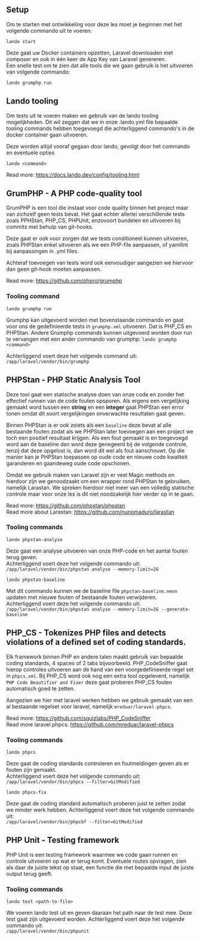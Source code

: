 ## Setup

Om te starten met ontwikkeling voor deze les moet je beginnen met het volgende commando uit te voeren:
```
lando start
```
Deze gaat uw Docker containers opzetten, Laravel downloaden met composer en ook in één keer de App Key van Laravel genereren. \
Een snelle test om te zien dat alle tools die we gaan gebruik is het uitvoeren van volgende commando: 
```
lando grumphp run
```

## Lando tooling
Om tests uit te voeren maken we gebruik van de lando tooling mogelijkheden.
Dit wil zeggen dat we in onze .lando.yml file bepaalde tooling commands hebben toegevoegd die achterliggend commando's in de docker container gaan uitvoeren.

Deze worden altijd vooraf gegaan door lando, gevolgt door het commando en eventuele opties
```
lando <command>
```

Read more: https://docs.lando.dev/config/tooling.html

## GrumPHP - A PHP code-quality tool
GrumPHP is een tool die instaat voor code quality binnen het project maar van zichzelf geen tests bevat.
Het gaat echter allerlei verschillende tests zoals PPHStan, PHP_CS, PHPUnit, enzovoort bundelen en uitvoeren bij commits met behulp van git-hooks.

Deze gaat er ook voor zorgen dat we tests conditioneel kunnen uitvoeren, zoals PHPStan enkel uitvoeren als we een PHP-file aanpassen,
of yamllint bij aanpassingen in .yml files.

Achteraf toevoegen van tests word ook eenvoudiger aangezien we hiervoor dan geen git-hook moeten aanpassen.

Read more: https://github.com/phpro/grumphp
### Tooling command
```
lando grumphp run
```
Grumphp kan uitgevoerd worden met bovenstaande commando en gaat voor ons de gedefinieerde tests in `grumphp.xml` uitvoeren. Dat is PHP_CS en PHPStan.
Andere Grumphp commands kunnen uitgevoerd worden door run te vervangen met een ander commando van grumphp: `lando grumphp <command>` 

Achterliggend voert deze het volgende command uit: \
`/app/laravel/vendor/bin/grumphp`

## PHPStan - PHP Static Analysis Tool
Deze tool gaat een statische analyse doen van onze code en zonder het effectief runnen van de code fouten opsporen.
Als ergens een vergelijking gemaakt word tussen een **string** en een **integer** gaat PHPStan een error tonen omdat dit soort vergelijkingen onverwachte resultaten gaat geven.

Binnen PHPStan is er ook zoiets als een `baseline` deze bevat al alle bestaande fouten zodat als we PHPStan later toevoegen aan een project we toch een positief resultaat krijgen.
Als een fout gemaakt is en toegevoegd word aan de baseline dan word deze genegeerd bij de volgende controle, tenzij dat deze opgelost is, dan word dit wel als fout aanschouwt.
Op die manier kan je PHPStan toepassen op oude code en nieuwe code kwaliteit garanderen en gaandeweg oude code opschonen.

Omdat we gebruik maken van Laravel zijn er veel Magic methods en hierdoor zijn we genoodzaakt om een wrapper rond PHPStan te gebruiken, namelijk Larastan.
We spreken hierdoor niet meer van een volledig statische controle maar voor onze les is dit niet noodzakelijk hier verder op in te gaan.

Read more: https://github.com/phpstan/phpstan \
Read more about Larastan: https://github.com/nunomaduro/larastan

### Tooling commands
```
lando phpstan-analyse
```
Deze gaat een analyse uitvoeren van onze PHP-code en het aantal fouten terug geven. \
Achterliggend voert deze het volgende commando uit: \
`/app/laravel/vendor/bin/phpstan analyse --memory-limit=2G`

```
lando phpstan-baseline
```
Met dit commando kunnen we de baseline file `phpstan-baseline.neon` updaten met nieuwe fouten of bestaande fouten verwijderen. \
Achterliggend voert deze het volgende commando uit: \
`/app/laravel/vendor/bin/phpstan analyse --memory-limit=2G --generate-baseline`

## PHP_CS - Tokenizes PHP files and detects violations of a defined set of coding standards.
Elk framework binnen PHP en andere talen maakt gebruik van bepaalde coding standards, 4 spaces of 2 tabs bijvoorbeeld.
PHP_CodeSniffer gaat hierop controles uitvoeren aan de hand van een voorgedefinieerde regel set in `phpcs.xml`.
Bij PHP_CS word ook nog een extra tool opgeleverd, namelijk `PHP Code Beautifier and Fixer` deze gaat proberen PHP_CS fouten automatisch goed te zetten. 

Aangezien we hier met laravel werken hebben we gebruik gemaakt van een al bestaande regelset voor laravel, namelijk `mreduar/laravel-phpcs`.

Read more: https://github.com/squizlabs/PHP_CodeSniffer \
Read more laravel phpcs: https://github.com/mreduar/laravel-phpcs

### Tooling commands
```
lando phpcs
```
Deze gaat de coding standards controleren en foutmeldingen geven als er fouten zijn gemaakt. \
Achterliggend voert deze het volgende commando uit: \
`/app/laravel/vendor/bin/phpcs --filter=GitModified`

```
lando phpcs-fix
```
Deze gaat de coding standard automatisch proberen juist te zetten zodat we minder werk hebben.
Achterliggend voert deze het volgende commando uit: \
`/app/laravel/vendor/bin/phpcbf --filter=GitModified`

## PHP Unit - Testing framework
PHP Unit is een testing framework waarmee we code gaan runnen en controle uitvoeren op wat er terug komt.
Eventuele routes opvragen, zien als daar de juiste tekst op staat, een functie die met bepaalde input de juiste output terug geeft.

### Tooling commands
```
lando test <path-to-file>
```
We voeren lando test uit en geven daaraan het path naar de test mee. Deze test gaat zijn uitgevoerd worden.
Achterliggend voert deze het volgende commando uit: \
`/app/laravel/vendor/bin/phpunit`